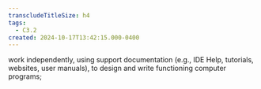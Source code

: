 ```yaml
---
transcludeTitleSize: h4
tags:
  - C3.2
created: 2024-10-17T13:42:15.000-0400
---
```

work independently, using support documentation (e.g., IDE Help, tutorials, websites, user manuals), to design and write functioning computer programs;